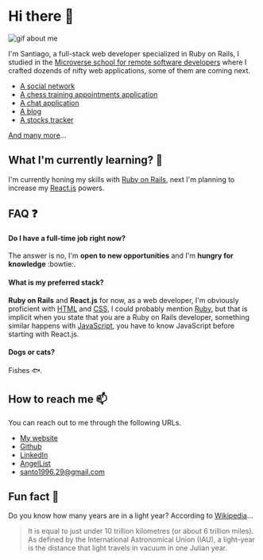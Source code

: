 # Hi there :wave:

![gif about me](./about.gif)

I'm Santiago, a full-stack web developer specialized in Ruby on Rails, I studied in the
[Microverse school for remote software developers](https://www.microverse.org/)
where I crafted dozends of nifty web applications, some of them are coming next.

- [A social network](https://github.com/santiago-rodrig/facebug)
- [A chess training appointments application](https://github.com/santiago-rodrig/chess_trainers_frontend)
- [A chat application](https://github.com/santiago-rodrig/chat_app)
- [A blog](https://github.com/santiago-rodrig/alpha-blog)
- [A stocks tracker](https://github.com/santiago-rodrig/finance_tracker)

[And many more](https://github.com/santiago-rodrig?tab=repositories)...

## What I'm currently learning? :brain:

I'm currently honing my skills with [Ruby on Rails](https://rubyonrails.org/),
next I'm planning to increase my [React.js](https://reactjs.org/) powers.

## FAQ :question:

#### Do I have a full-time job right now?

The answer is no, I'm **open to new opportunities** and I'm
**hungry for knowledge** :bowtie:.

#### What is my preferred stack?

__Ruby on Rails__ and **React.js** for now, as a web developer, I'm obviously
proficient with [HTML](https://developer.mozilla.org/en-US/docs/Web/HTML) and
[CSS](https://developer.mozilla.org/en-US/docs/Web/CSS), I could probably
mention [Ruby](https://www.ruby-lang.org/en/), but that is
implicit when you state that you are a Ruby on Rails developer, something
similar happens with
[JavaScript](https://developer.mozilla.org/en-US/docs/Web/JavaScript), you have
to know JavaScript before starting with React.js.

#### Dogs or cats?

Fishes :fish:.

## How to reach me :mailbox:

You can reach out to me through the following URLs.

- [My website](https://santiagorodriguez.dev)
- [Github](https://github.com/santiago-rodrig)
- [LinkedIn](https://www.linkedin.com/in/santiago-andres-rodriguez-marquez/)
- [AngelList](https://angel.co/u/santiago-andres-rodriguez-marquez)
- [santo1996.29@gmail.com](mailto:santo1996.29@gmail.com)

## Fun fact :thinking:

Do you know how many years are in a light year? According to
[Wikipedia](http://en.m.wikipedia.org/wiki/Light-year)...

> It is equal to just under 10 trillion kilometres (or about 6 trillion miles).
> As defined by the International Astronomical Union (IAU), a light-year is the
> distance that light travels in vacuum in one Julian year.
